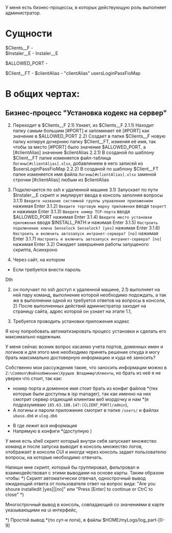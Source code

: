 У меня есть бизнес-процессы, в которых действующую роль выполняет администратор.


# Сущности
$Clients__F -  
$Instaler__E -
Instaler__E

$ALLOWED_PORT -

$Client__FT -
$сlientAlias - "сlientAlias"
usersLoginPassFioMap




<!-- $UR_CLIENT_REG -
`/opt/texpert/Setup_Linux/Intranet.linux`

$UR_CLIENT_LOGIN_PASS -
$UR_CLIENT_LOGIN_DOMAIN  - -->


<!-- $PORT - номер порта на котором находиться, клиентское приложение
$MM__S - сайт почтового клиента или сайт мессенджера
$сlientAlias
$Client
$Client__F - папка на системе window 11, в которой храниться информации, об установленном на клиенте клиенских приложениях
$Client__FT
$Clients__F - папка на системе window 11, в которой храниться информации об установленных клиенских приложениях
```powershell
└───[$PORT]_[$сlientAlias]
    │   1754_445585_2535.reg
    │   artimpro.corpres.ru.txt
    │   copres_logo_200х200.png <- Статика для всех компаний
    │   service.xml
    │   Логины Артимпро.xlsx
    │
└───[$PORT]_[another $сlientAlias...]
    └───backup
            0927conf.db4
            0927ubase.db4
            0927udata.sqlite.zip
            utc....

``` -->

# В общих чертах:
<!-- !) В браузере, на сайте $MM *1, администратор получает информацию *2 о том какой бизнес-процесс он должен выполнить
  *1 На котором он должен быть авторизирован
  *2 В незначительно струткурированном виде, когда у одного бизнес процесса, может быть несколько псевдонимов -->


## Бизнес-процесс "Установка кодекс на сервер"
<!-- 1) В браузере, на сайте *1, получает информацию об $UR_CLIENT_REG и $UR_CLIENT_LOGIN_PASS *2, а так же получает информацию об регистрационном номере *3 и ссылках на ресурсы *4
  *1 На котором он должен быть авторизирован
  *2 Только именна пользователеей в кирилицу, которые необходимо конвертировать в латинице
  *3 Который имеет вид /[0-9]{4}_[0-9]{6}_[0-9]{4}/gm
  *4 Исходя из которых можно сгенерировать доменное имя -->
2) Переходит в $Clients__F
  2.1) Узнает, из $Clients__F
    2.1.1) Находит папку самым большим [#PORT] и запоминает её [#PORT] как значение в $ALLOWED_PORT
  2.2) Создает в папке $Clients__F новую папку копируя дочернию папку $Client__FT, изменяя её имя, так чтобы за место [#PORT] было значение $ALLOWED_PORT, а [#сlientAlias] значение $сlientAlias
    2.2.1) В созданой по шаблону $Client__FT папке изменяется файл-таблица `Логины[#сlientAlias].xlsx`, добавлением в него записей из $usersLoginPassFioMap
    2.2.2) В созданой по шаблону $Client__FT папке изменяется имя файла `Логины[#сlientAlias].xlsx` заменой строчки [#сlientAlias] любым из $сlientAlias

<!-- Установка на наш сервер -->
3) Подключается по ssh к удаленной машине
  3.1) Запускает по пути $Instaler__E скрипт и эмулирует ввода в консоль заполняя вопросы
    3.1.1) `Введите название системной группы управления приложением` нажимая Enter
    3.1.2) `Введите торговую марку приложения` вводя `texpert` и нажимая Enter
    3.1.3) `Введите номер ТСР-порта` вводя $ALLOWED_PORT нажимая Enter
    3.1.4) `Введите место установки приложения` вводя $INSTALL_PATH и нажимая Enter
    3.1.5) `Настроить подключение ключа Senselock Senselock? [yes]` нажимая Enter
    3.1.6) `Настроить и включить автозапуск интранет-сервера? [no]` нажимая Enter
    3.1.7) `Настроить и включить автозапуск интранет-сервера? [no]` нажимая Enter
  3.2) Ожидает завершения работы запущеного скрипта, Асинхроно
<!-- Запись в наш днс -->
<!-- ..... -->
<!-- Настройка через админ панель  -->
4) Через сайт, на котором
  - Если требуется внести пароль





















Dth









2) он получает по ssh доступ к удаленной машине, 2.1) выполняет на ней пару команд, выполнение которой необходимо подождать, а так же в выполнении одной из требуется ответов на вопросы в консоли,  2) После выполненных действий администратор заходит на страницу сайта, адрес которой он узнает на этапе 1.1,











1) Требуется проводить установки приложения кодекс




Я хочу попробовать автоматизировать процесс установки и сделать его максимально надежным.


У меня сейчас возник вопрос касаемо учета портов, доменных имен и логинов и для этого мне необходимо принять решение откуда я могу брать максимально достоверную информацию и куда её заносить?

Собственно мои рассуждения такие, что заносить информации можно в `Z:\Common\Файлообменник\Хрущев Владимир\Клиенты`, но брать из неё я не уверен что стоит, так как:
- номер порта и доменное имя стоит брать из конфиг файлов *(тех которые были доступны в isp manager), так как именно на них смотрит сервер отдающий клиентам веб мордочку и нам *(я подразумеваю `185.63.188.147:[CLIENT_PORT]/admin`),
- А логины и пароли приложение смотрит в папке `/users/` и файлах `ubase.db6` и `ulog.db6`



* В где лежит вся информация
* Напрямую в конфиги *(доступную )















































У меня есть shell скрипт который внутри себя запускает множество команд и после запуска выводит в консоль множество логов, отображает в консоли CUI и иногда через консоль задает пользователю вопросы, на которые необходимо отвечать.

Напиши мне скрипт, который бы группировал, фильтровал и взаимодействовал с этими выводами на основе карты. Таким образом чтобы:
*) Скрипт автоматически отвечал, однострочный вывод ожидающий ответа от пользователя ответ на вопрос вида: "Are you shoure installedit [yes]|[no]" или "Press [Enter] to continue or CtrC to close"
*)

Многострочный вывод в консоль, совпадающий со значениями в карте указывающими на ui интерфейс,



*) Простой вывод *(по сут-и логи), в файлы $HOME/myLogs/log_part-[0-9]
